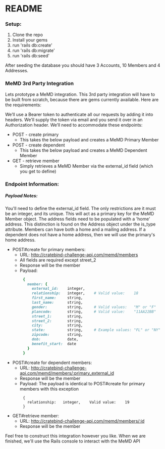# README

### Setup:
1. Clone the repo
2. Install your gems
3. run 'rails db:create'
4. run 'rails db:migrate'
5. run 'rails db:seed'
  
  After seeding the database you should have 3 Accounts, 10 Members and 4 Addresses.

### MeMD 3rd Party Integration

Lets prototype a MeMD integration. This 3rd party integration will have to be built from scratch, because there are gems currently available. Here are the requirements:

We’ll use a Bearer token to authenticate all our requests by adding it into headers. We'll supply the token via email and you send it over in an Authorization header. We’ll need to accommodate these endpoints:

  - POST - create primary
      - This takes the below payload and creates a MeMD Primary Member
  - POST - create dependent
      - This takes the below payload and creates a MeMD Dependent Member
  - GET - retrieve member
      - Simply retrieves a MeMD Member via the external_id field (which you get to define)


### Endpoint Information:

##### Payload Notes:

You'll need to define the external_id field. The only restrictions are it must be an integer, and its unique. This will act as a primary key for the MeMD Member object. The address fields need to be populated with a 'home' address. This distinction is found on the Address object under the is_type attribute. Members can have both a home and a mailing address. If a dependent does not have a home address, then we will use the primary's home address. 

  - POST#create for primary members:
    - URL: http://cratebind-challenge-api.com/memd/members
    - All fields are required except street_2
    - Response will be the member
    - Payload: 
```ruby
        {
          member: { 
            external_id:    integer,
            relationship:   integer,    # Valid value:    18
            first_name:     string,
            last_name:      string,
            gender:         string,     # Valid values:   "M" or "F"
            plancode:       string,     # Valid value:    "11AA22BB"
            street_1:       string,
            street_2:       string,
            city:           string,
            state:          string,     # Example values: "FL" or "NY"
            zipcode:        string,
            dob:            date,
            benefit_start:  date
          }
        }
```


 - POST#create for dependent members:
    - URL: http://cratebind-challenge-api.com/memd/members/:primary_external_id
     - Response will be the member
    - Payload: The payload is identical to POST#create for primary members with this exception
```
        {
          relationship:   integer,    Valid value:    19
        }
```
  - GET#retrieve member:
    - URL: http://cratebind-challenge-api.com/memd/members/:id
    - Response will be the member


 Feel free to construct this integration however you like. When we are finished, we'll use the Rails console to interact with the MeMD API




